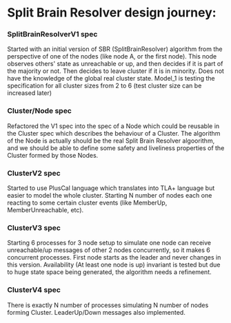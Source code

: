 Split Brain Resolver design journey:
====================================

### SplitBrainResolverV1 spec
Started with an initial version of SBR (SplitBrainResolver) algorithm
from the perspective of one of the nodes (like node A, or the first
node). This node observes others' state as unreachable or up, and then
decides if it is part of the majority or not. Then decides to leave
cluster if it is in minority. Does not have the knowledge of the global
real cluster state. Model_1 is testing the specification for all
cluster sizes from 2 to 6 (test cluster size can be increased later)

### Cluster/Node spec
Refactored the V1 spec into the spec of a Node which could be reusable
in the Cluster spec which describes the behaviour of a Cluster.
The algorithm of the Node is actually should be the real Split Brain
Resolver algoorithm, and we should be able to define some safety and
liveliness properties of the Cluster formed by those Nodes.

### ClusterV2 spec
Started to use PlusCal language which translates into TLA+ language but
easier to model the whole cluster.
Starting N number of nodes each one reacting to some certain cluster
events (like MemberUp, MemberUnreachable, etc).

### ClusterV3 spec
Starting 6 processes for 3 node setup to simulate one node can receive
unreachable/up messages of other 2 nodes concurrently, so it makes 6
concurrent processes. First node starts as the leader and never changes
in this version. Availability (At least one node is up) invariant is
tested but due to huge state space being generated, the algorithm needs
a refinement.

### ClusterV4 spec
There is exactly N number of processes simulating N number of nodes
forming Cluster. LeaderUp/Down messages also implemented.
